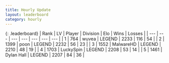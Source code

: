 ```yaml
---
title: Hourly Update
layout: leaderboard
category: hourly
---
```


{: .leaderboard}
| Rank | LV | Player | Division | Elo | Wins | Losses |
| --- | --- | --- | --- | --- | --- | --- |
| <span data-change="1">1</span> | 764 | <span title="ID: 740957">wuvea</span> | LEGEND | <span data-change="8">2233</span> | <span data-change="2">116</span> | <span data-change="0">54</span> |
| <span data-change="-1">2</span> | 1399 | <span title="ID: 540690">poon</span> | LEGEND | <span data-change="2">2232</span> | <span data-change="2">56</span> | <span data-change="1">23</span> |
| <span data-change="0">3</span> | 1552 | <span title="ID: 261794">MalwareHD</span> | LEGEND | <span data-change="0">2210</span> | <span data-change="0">48</span> | <span data-change="0">19</span> |
| <span data-change="0">4</span> | 1703 | <span title="ID: 498412">LuckySpin</span> | LEGEND | <span data-change="0">2208</span> | <span data-change="0">53</span> | <span data-change="0">14</span> |
| <span data-change="0">5</span> | 1461 | <span title="ID: 174294">Dylan Hall</span> | LEGEND | <span data-change="0">2207</span> | <span data-change="0">84</span> | <span data-change="0">36</span> |